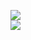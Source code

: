[![](https://img.shields.io/badge/Made%20With-Github%20Spray-lightgrey.svg?style=for-the-badge&logo=github)](https://github.com/Annihil/github-spray#14899)  
[![](https://i.imgur.com/2DrTn0Z.gif)](https://github.com/Annihil/github-spray)